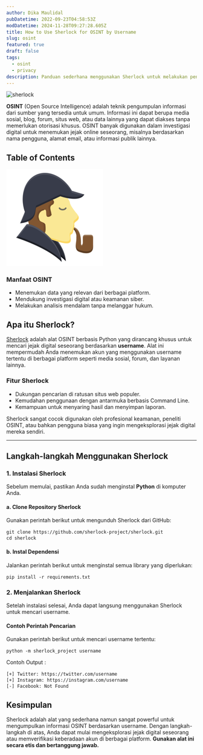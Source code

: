 ```yaml
---
author: Dika Maulidal
pubDatetime: 2022-09-23T04:58:53Z
modDatetime: 2024-11-28T09:27:28.605Z
title: How to Use Sherlock for OSINT by Username
slug: osint
featured: true
draft: false
tags:
  - osint
  - privacy
description: Panduan sederhana menggunakan Sherlock untuk melakukan pencarian OSINT berdasarkan username.
---
```


![sherlock](https://miro.medium.com/v2/resize:fit:512/1*_BTn9cEys4d3ywrX7e0OBA.png)

**OSINT** (Open Source Intelligence) adalah teknik pengumpulan informasi dari sumber yang tersedia untuk umum. Informasi ini dapat berupa media sosial, blog, forum, situs web, atau data lainnya yang dapat diakses tanpa memerlukan otorisasi khusus. OSINT banyak digunakan dalam investigasi digital untuk menemukan jejak online seseorang, misalnya berdasarkan nama pengguna, alamat email, atau informasi publik lainnya.

## Table of Contents

![Sherlock Logo](https://github.com/sherlock-project/sherlock/raw/master/docs/images/sherlock-logo.png)

### Manfaat OSINT
- Menemukan data yang relevan dari berbagai platform.
- Mendukung investigasi digital atau keamanan siber.
- Melakukan analisis mendalam tanpa melanggar hukum.

## Apa itu Sherlock?
[Sherlock](https://github.com/sherlock-project/sherlock) adalah alat OSINT berbasis Python yang dirancang khusus untuk mencari jejak digital seseorang berdasarkan **username**. Alat ini mempermudah Anda menemukan akun yang menggunakan username tertentu di berbagai platform seperti media sosial, forum, dan layanan lainnya.

### Fitur Sherlock
- Dukungan pencarian di ratusan situs web populer.
- Kemudahan penggunaan dengan antarmuka berbasis Command Line.
- Kemampuan untuk menyaring hasil dan menyimpan laporan.

Sherlock sangat cocok digunakan oleh profesional keamanan, peneliti OSINT, atau bahkan pengguna biasa yang ingin mengeksplorasi jejak digital mereka sendiri.

---

## Langkah-langkah Menggunakan Sherlock

### 1. Instalasi Sherlock
Sebelum memulai, pastikan Anda sudah menginstal **Python** di komputer Anda.

#### a. Clone Repository Sherlock
Gunakan perintah berikut untuk mengunduh Sherlock dari GitHub:
```
git clone https://github.com/sherlock-project/sherlock.git
cd sherlock
```

#### b. Instal Dependensi
Jalankan perintah berikut untuk menginstal semua library yang diperlukan:
```
pip install -r requirements.txt
```

### 2. Menjalankan Sherlock
Setelah instalasi selesai, Anda dapat langsung menggunakan Sherlock untuk mencari username.

#### Contoh Perintah Pencarian
Gunakan perintah berikut untuk mencari username tertentu:
```
python -m sherlock_project username
```
Contoh Output :
```
[+] Twitter: https://twitter.com/username
[+] Instagram: https://instagram.com/username
[-] Facebook: Not Found
```

## Kesimpulan
Sherlock adalah alat yang sederhana namun sangat powerful untuk mengumpulkan informasi OSINT berdasarkan username. Dengan langkah-langkah di atas, Anda dapat mulai mengeksplorasi jejak digital seseorang atau memverifikasi keberadaan akun di berbagai platform. **Gunakan alat ini secara etis dan bertanggung jawab.**